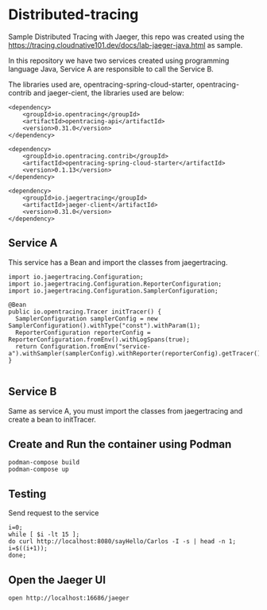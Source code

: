 # Distributed-tracing
Sample Distributed Tracing with Jaeger, this repo was created using the https://tracing.cloudnative101.dev/docs/lab-jaeger-java.html as sample.

In this repository we have two services created using programming language Java, Service A are responsible to call the Service B.

The libraries used are, opentracing-spring-cloud-starter, opentracing-contrib and jaeger-cient, the libraries used are below:
```
<dependency>
    <groupId>io.opentracing</groupId>
    <artifactId>opentracing-api</artifactId>
    <version>0.31.0</version>
</dependency>

<dependency>
    <groupId>io.opentracing.contrib</groupId>
    <artifactId>opentracing-spring-cloud-starter</artifactId>
    <version>0.1.13</version>
</dependency>

<dependency>
    <groupId>io.jaegertracing</groupId>
    <artifactId>jaeger-client</artifactId>
    <version>0.31.0</version>
</dependency>
```

## Service A
This service has a Bean and import the classes from jaegertracing.

```
import io.jaegertracing.Configuration;
import io.jaegertracing.Configuration.ReporterConfiguration;
import io.jaegertracing.Configuration.SamplerConfiguration;

@Bean
public io.opentracing.Tracer initTracer() {
  SamplerConfiguration samplerConfig = new SamplerConfiguration().withType("const").withParam(1);
  ReporterConfiguration reporterConfig = ReporterConfiguration.fromEnv().withLogSpans(true);
  return Configuration.fromEnv("service-a").withSampler(samplerConfig).withReporter(reporterConfig).getTracer();
}


```

## Service B

Same as service A, you must import the classes from jaegertracing and create a bean to initTracer.


## Create and Run the container using Podman
```
podman-compose build
podman-compose up
```

## Testing
Send request to the service
```
i=0;
while [ $i -lt 15 ];
do curl http://localhost:8080/sayHello/Carlos -I -s | head -n 1; i=$((i+1));
done;
```

## Open the Jaeger UI
```
open http://localhost:16686/jaeger
```

